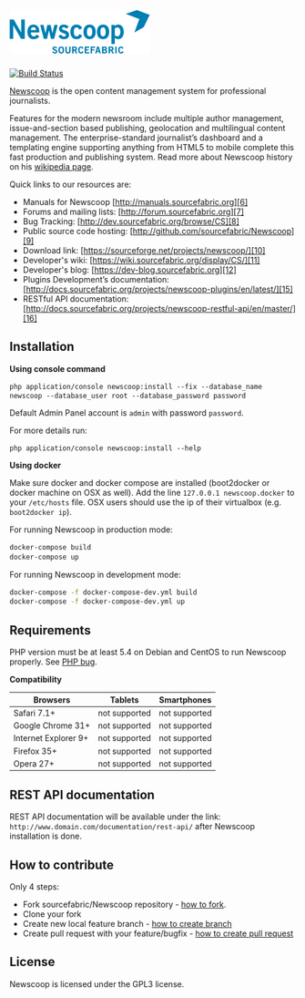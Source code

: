 <a href="http://www.sourcefabric.org/en/newscoop/">![Logo](newscoop/admin-style/images/newscoop_logo_big.png)
===
[![Build Status](https://travis-ci.org/sourcefabric/Newscoop.svg?branch=master)](https://travis-ci.org/sourcefabric/Newscoop)

[Newscoop][1] is the open content management system for professional journalists.

Features for the modern newsroom include multiple author management, issue-and-section based publishing, geolocation and multilingual content management. The enterprise-standard journalist’s dashboard and a templating engine supporting anything from HTML5 to mobile complete this fast production and publishing system. Read more about Newscoop history on his [wikipedia page][5].

Quick links to our resources are:

* Manuals for Newscoop [http://manuals.sourcefabric.org][6]
* Forums and mailing lists: [http://forum.sourcefabric.org][7]
* Bug Tracking: [http://dev.sourcefabric.org/browse/CS][8]
* Public source code hosting: [http://github.com/sourcefabric/Newscoop][9]
* Download link: [https://sourceforge.net/projects/newscoop/][10]
* Developer's wiki: [https://wiki.sourcefabric.org/display/CS/][11]
* Developer's blog: [https://dev-blog.sourcefabric.org][12]
* Plugins Development’s documentation: [http://docs.sourcefabric.org/projects/newscoop-plugins/en/latest/][15]
* RESTful API documentation: [http://docs.sourcefabric.org/projects/newscoop-restful-api/en/master/][16]

## Installation

**Using console command**

	php application/console newscoop:install --fix --database_name newscoop --database_user root --database_password password

Default Admin Panel account is `admin` with password `password`.

For more details run:

	php application/console newscoop:install --help

**Using docker**

Make sure docker and docker compose are installed (boot2docker or docker machine on OSX as well). Add the line ```127.0.0.1 newscoop.docker``` to your ```/etc/hosts``` file. OSX users should use the ip of their virtualbox (e.g. ```boot2docker ip```).

For running Newscoop in production mode:

```bash
docker-compose build
docker-compose up
```

For running Newscoop in development mode:

```bash
docker-compose -f docker-compose-dev.yml build
docker-compose -f docker-compose-dev.yml up
```

## Requirements

PHP version must be at least 5.4 on Debian and CentOS to run Newscoop properly. See [PHP bug][14].

**Compatibility**

| Browsers | Tablets |  Smartphones |
| -------- | ------- | ----------- |
| Safari 7.1+| not supported |  not supported |
| Google Chrome 31+ |  not supported | not supported |
| Internet Explorer 9+ | not supported | not supported |
| Firefox 35+ |  not supported |  not supported |
| Opera 27+ | not supported |  not supported |

## REST API documentation

REST API documentation will be available under the link: `http://www.domain.com/documentation/rest-api/` after Newscoop installation is done.

## How to contribute

Only 4 steps:

* Fork sourcefabric/Newscoop repository - [how to fork][2].
* Clone your fork
* Create new local feature branch - [how to create branch][3]
* Create pull request with your feature/bugfix - [how to create pull request][4]

## License

Newscoop is licensed under the GPL3 license.

[1]: http://www.sourcefabric.org/en/newscoop/
[2]: https://help.github.com/articles/fork-a-repo
[3]: http://learn.github.com/p/branching.html
[4]: https://help.github.com/articles/creating-a-pull-request
[5]: http://en.wikipedia.org/wiki/Newscoop
[6]: http://manuals.sourcefabric.org
[7]: http://forum.sourcefabric.org
[8]: http://dev.sourcefabric.org/browse/CS
[9]: http://github.com/sourcefabric/Newscoop
[10]: https://sourceforge.net/projects/newscoop/
[11]: https://wiki.sourcefabric.org/display/CS/
[12]: https://dev-blog.sourcefabric.org/en/blogs/?filter=1
[13]: https://github.com/sourcefabric/Newscoop/blob/master/newscoop/docs/INSTALL-ubuntu.md
[14]: https://bugs.php.net/bug.php?id=54709
[15]: http://docs.sourcefabric.org/projects/newscoop-plugins/en/latest/
[16]: http://docs.sourcefabric.org/projects/newscoop-restful-api/en/master/
